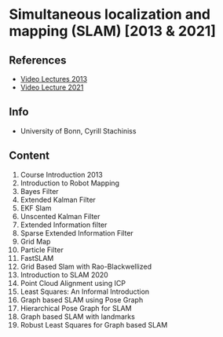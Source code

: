 # Simultaneous localization and mapping (SLAM) [2013 & 2021]

## References
* [Video Lectures 2013](https://www.youtube.com/playlist?list=PLgnQpQtFTOGQrZ4O5QzbIHgl3b1JHimN_)
* [Video Lecture 2021](https://www.youtube.com/playlist?list=PLgnQpQtFTOGQh_J16IMwDlji18SWQ2PZ6)

## Info
- University of Bonn, Cyrill Stachiniss

## Content
1. Course Introduction 2013
2. Introduction to Robot Mapping
3. Bayes Filter
4. Extended Kalman Filter
5. EKF Slam
6. Unscented Kalman Filter
7. Extended Information filter
8. Sparse Extended Information Filter
9. Grid Map
10. Particle Filter
11. FastSLAM
12. Grid Based Slam with Rao-Blackwellized
13. Introduction to SLAM 2020
14. Point Cloud Alignment using ICP
15. Least Squares: An Informal Introduction
16. Graph based SLAM using Pose Graph
17. Hierarchical Pose Graph for SLAM
18. Graph based SLAM with landmarks
19. Robust Least Squares for Graph based SLAM

